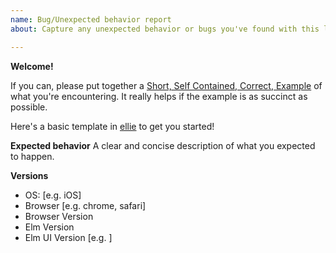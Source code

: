 ```yaml
---
name: Bug/Unexpected behavior report
about: Capture any unexpected behavior or bugs you've found with this library

---
```


**Welcome!**

If you can, please put together a [Short, Self Contained, Correct, Example](http://sscce.org/) of what you're encountering.  It really helps if the example is as succinct as possible.

Here's a basic template in [ellie](https://www.ellie-app.com/3fhCyrxjLw3a1) to get you started!

**Expected behavior**
A clear and concise description of what you expected to happen.

**Versions**
 - OS: [e.g. iOS]
 - Browser [e.g. chrome, safari]
 - Browser Version
 - Elm Version
 - Elm UI Version [e.g. ]
